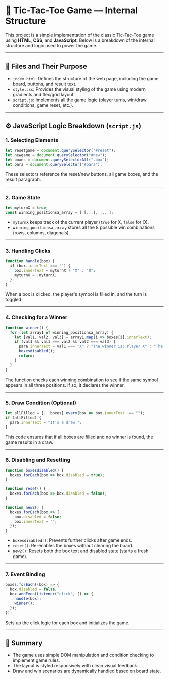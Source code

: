 # 🧠 Tic-Tac-Toe Game — Internal Structure

This project is a simple implementation of the classic Tic-Tac-Toe game using **HTML**, **CSS**, and **JavaScript**. Below is a breakdown of the internal structure and logic used to power the game.

---

## 📁 Files and Their Purpose

* `index.html`: Defines the structure of the web page, including the game board, buttons, and result text.
* `style.css`: Provides the visual styling of the game using modern gradients and flex/grid layout.
* `script.js`: Implements all the game logic (player turns, win/draw conditions, game reset, etc.).

---

## ⚙️ JavaScript Logic Breakdown (`script.js`)

### 1. **Selecting Elements**

```js
let resetgame = document.querySelector("#reset");
let newgame = document.querySelector("#new");
let boxes = document.querySelectorAll(".box");
let para = document.querySelector("#para");
```

These selectors reference the reset/new buttons, all game boxes, and the result paragraph.

---

### 2. **Game State**

```js
let myturnX = true;
const winning_positionsa_array = [ [...], ... ];
```

* `myturnX` keeps track of the current player (`true` for X, `false` for O).
* `winning_positionsa_array` stores all the 8 possible win combinations (rows, columns, diagonals).

---

### 3. **Handling Clicks**

```js
function handle(box) {
  if (box.innerText === "") {
    box.innerText = myturnX ? "X" : "0";
    myturnX = !myturnX;
  }
}
```

When a box is clicked, the player's symbol is filled in, and the turn is toggled.

---

### 4. **Checking for a Winner**

```js
function winner() {
  for (let array1 of winning_positionsa_array) {
    let [val1, val2, val3] = array1.map(i => boxes[i].innerText);
    if (val1 && val1 === val2 && val2 === val3) {
      para.innerText = val1 === "X" ? "The winner is: Player X" : "The winner is: Player 0";
      boxesdisabled();
      return;
    }
  }
}
```

The function checks each winning combination to see if the same symbol appears in all three positions. If so, it declares the winner.

---

### 5. **Draw Condition (Optional)**

```js
let allFilled = [...boxes].every(box => box.innerText !== "");
if (allFilled) {
  para.innerText = "It's a draw!";
}
```

This code ensures that if all boxes are filled and no winner is found, the game results in a draw.

---

### 6. **Disabling and Resetting**

```js
function boxesdisabled() {
  boxes.forEach(box => box.disabled = true);
}

function reset() {
  boxes.forEach(box => box.disabled = false);
}

function new2() {
  boxes.forEach(box => {
    box.disabled = false;
    box.innerText = "";
  });
}
```

* `boxesdisabled()`: Prevents further clicks after game ends.
* `reset()`: Re-enables the boxes without clearing the board.
* `new2()`: Resets both the box text and disabled state (starts a fresh game).

---

### 7. **Event Binding**

```js
boxes.forEach((box) => {
  box.disabled = false;
  box.addEventListener("click", () => {
    handle(box);
    winner();
  });
});
```

Sets up the click logic for each box and initializes the game.

---

## 🧩 Summary

* The game uses simple DOM manipulation and condition checking to implement game rules.
* The layout is styled responsively with clean visual feedback.
* Draw and win scenarios are dynamically handled based on board state.

